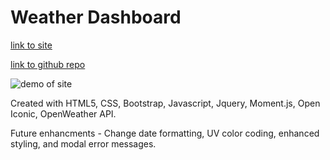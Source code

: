 # Weather Dashboard

[link to site](https://tbreazier.github.io/weather-dashboard/)

[link to github repo](https://github.com/tbreazier/weather-dashboard)

![demo of site]()

Created with HTML5, CSS, Bootstrap, Javascript, Jquery, Moment.js, Open Iconic, OpenWeather API.

Future enhancments - Change date formatting, UV color coding, enhanced styling, and modal error messages.